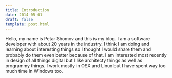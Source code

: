 ```yaml
---
title: Introduction
date: 2014-05-01
draft: false
template: post.html
---
```


Hello, my name is Petar Shomov and this is my blog. I am a software developer with about 20 years in the industry. I think I am doing and learning about interesting things so I thought I would share them and probably do them even better because of that. I am interested most recently in design of all things digital but I like architecty things as well as programmy things. I work mostly in OSX and Linux but I have spent way too much time in Windows too.